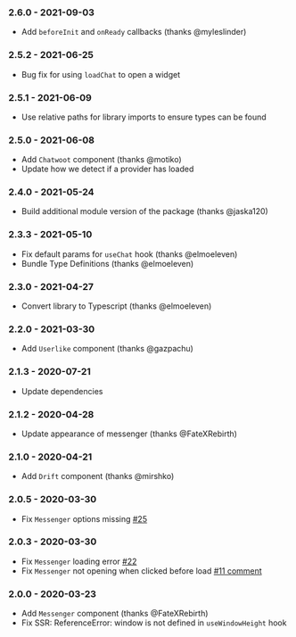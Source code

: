 ### 2.6.0 - 2021-09-03

- Add `beforeInit` and `onReady` callbacks (thanks @myleslinder)

### 2.5.2 - 2021-06-25

- Bug fix for using `loadChat` to open a widget

### 2.5.1 - 2021-06-09

- Use relative paths for library imports to ensure types can be found

### 2.5.0 - 2021-06-08

- Add `Chatwoot` component (thanks @motiko)
- Update how we detect if a provider has loaded

### 2.4.0 - 2021-05-24

- Build additional module version of the package (thanks @jaska120)

### 2.3.3 - 2021-05-10

- Fix default params for `useChat` hook (thanks @elmoeleven)
- Bundle Type Definitions (thanks @elmoeleven)

### 2.3.0 - 2021-04-27

- Convert library to Typescript (thanks @elmoeleven)

### 2.2.0 - 2021-03-30

- Add `Userlike` component (thanks @gazpachu)

### 2.1.3 - 2020-07-21

- Update dependencies

### 2.1.2 - 2020-04-28

- Update appearance of messenger (thanks @FateXRebirth)

### 2.1.0 - 2020-04-21

- Add `Drift` component (thanks @mirshko)

### 2.0.5 - 2020-03-30

- Fix `Messenger` options missing [#25](https://github.com/calibreapp/react-live-chat-loader/pull/25)

### 2.0.3 - 2020-03-30

- Fix `Messenger` loading error [#22](https://github.com/calibreapp/react-live-chat-loader/issues//22)
- Fix `Messenger` not opening when clicked before load [#11 comment](https://github.com/calibreapp/react-live-chat-loader/pull/11#discussion_r390098110)

### 2.0.0 - 2020-03-23

- Add `Messenger` component (thanks @FateXRebirth)
- Fix SSR: ReferenceError: window is not defined in `useWindowHeight` hook

